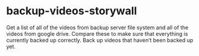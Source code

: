 # backup-videos-storywall
Get a list of all of the videos from backup server file system and all of the videos from google drive. Compare these to make sure that everything is currently backed up correctly. Back up videos that haven’t been backed up yet.
